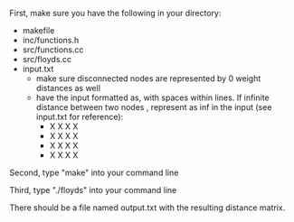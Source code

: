 First, make sure you have the following in your directory:

- makefile
- inc/functions.h
- src/functions.cc
- src/floyds.cc
- input.txt
  - make sure disconnected nodes are represented by 0 weight distances as well
  - have the input formatted as, with spaces within lines. If infinite distance between two nodes
    , represent as inf in the input (see input.txt for reference):
    - X X X X
    - X X X X
    - X X X X
    - X X X X
      


Second, type "make" into your command line

Third, type "./floyds" into your command line

There should be a file named output.txt with the resulting distance matrix.